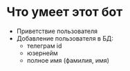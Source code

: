 # Что умеет этот бот

- Приветствие пользователя
- Добавление пользователя в БД:
  - телеграм id
  - юзернейм
  - полное имя (фамилия, имя)
